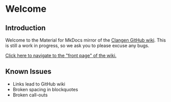 # Welcome

## Introduction
Welcome to the Material for MkDocs mirror of the [Clangen GitHub wiki](https://github.com/ClanGenOfficial/clangen/wiki). This is still a work in progress, so we ask you to please excuse any bugs.

[Click here to navigate to the "front page" of the wiki.](Home.md)

## Known Issues
* Links lead to GitHub wiki
* Broken spacing in blockquotes
* Broken call-outs
